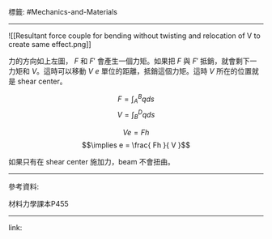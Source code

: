 標籤: #Mechanics-and-Materials 

---

![[Resultant force couple for bending without twisting and relocation of V to create same effect.png]]

力的方向如上左圖， $F$ 和 $F'$ 會產生一個力矩。如果把 $F$ 與 $F'$ 抵銷，就會剩下一力矩和 $V$。這時可以移動 $V$ $e$ 單位的距離，抵銷這個力矩。這時 $V$ 所在的位置就是 shear center。

$$F = \int_A^B qds$$
$$V = \int_B^D qds$$

$$Ve = Fh$$
$$\implies e = \frac{ Fh }{ V }$$

如果只有在 shear center 施加力，beam 不會扭曲。

---

參考資料:

材料力學課本P455

---

link:

